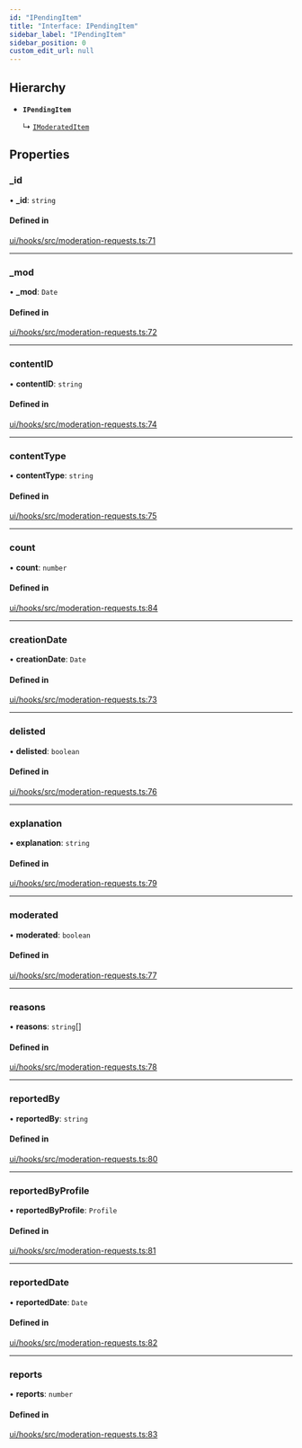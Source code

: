 ```yaml
---
id: "IPendingItem"
title: "Interface: IPendingItem"
sidebar_label: "IPendingItem"
sidebar_position: 0
custom_edit_url: null
---
```


## Hierarchy

- **`IPendingItem`**

  ↳ [`IModeratedItem`](IModeratedItem.md)

## Properties

### \_id

• **\_id**: `string`

#### Defined in

[ui/hooks/src/moderation-requests.ts:71](https://github.com/AKASHAorg/akasha-framework/blob/c052f00c/ui/hooks/src/moderation-requests.ts#L71)

___

### \_mod

• **\_mod**: `Date`

#### Defined in

[ui/hooks/src/moderation-requests.ts:72](https://github.com/AKASHAorg/akasha-framework/blob/c052f00c/ui/hooks/src/moderation-requests.ts#L72)

___

### contentID

• **contentID**: `string`

#### Defined in

[ui/hooks/src/moderation-requests.ts:74](https://github.com/AKASHAorg/akasha-framework/blob/c052f00c/ui/hooks/src/moderation-requests.ts#L74)

___

### contentType

• **contentType**: `string`

#### Defined in

[ui/hooks/src/moderation-requests.ts:75](https://github.com/AKASHAorg/akasha-framework/blob/c052f00c/ui/hooks/src/moderation-requests.ts#L75)

___

### count

• **count**: `number`

#### Defined in

[ui/hooks/src/moderation-requests.ts:84](https://github.com/AKASHAorg/akasha-framework/blob/c052f00c/ui/hooks/src/moderation-requests.ts#L84)

___

### creationDate

• **creationDate**: `Date`

#### Defined in

[ui/hooks/src/moderation-requests.ts:73](https://github.com/AKASHAorg/akasha-framework/blob/c052f00c/ui/hooks/src/moderation-requests.ts#L73)

___

### delisted

• **delisted**: `boolean`

#### Defined in

[ui/hooks/src/moderation-requests.ts:76](https://github.com/AKASHAorg/akasha-framework/blob/c052f00c/ui/hooks/src/moderation-requests.ts#L76)

___

### explanation

• **explanation**: `string`

#### Defined in

[ui/hooks/src/moderation-requests.ts:79](https://github.com/AKASHAorg/akasha-framework/blob/c052f00c/ui/hooks/src/moderation-requests.ts#L79)

___

### moderated

• **moderated**: `boolean`

#### Defined in

[ui/hooks/src/moderation-requests.ts:77](https://github.com/AKASHAorg/akasha-framework/blob/c052f00c/ui/hooks/src/moderation-requests.ts#L77)

___

### reasons

• **reasons**: `string`[]

#### Defined in

[ui/hooks/src/moderation-requests.ts:78](https://github.com/AKASHAorg/akasha-framework/blob/c052f00c/ui/hooks/src/moderation-requests.ts#L78)

___

### reportedBy

• **reportedBy**: `string`

#### Defined in

[ui/hooks/src/moderation-requests.ts:80](https://github.com/AKASHAorg/akasha-framework/blob/c052f00c/ui/hooks/src/moderation-requests.ts#L80)

___

### reportedByProfile

• **reportedByProfile**: `Profile`

#### Defined in

[ui/hooks/src/moderation-requests.ts:81](https://github.com/AKASHAorg/akasha-framework/blob/c052f00c/ui/hooks/src/moderation-requests.ts#L81)

___

### reportedDate

• **reportedDate**: `Date`

#### Defined in

[ui/hooks/src/moderation-requests.ts:82](https://github.com/AKASHAorg/akasha-framework/blob/c052f00c/ui/hooks/src/moderation-requests.ts#L82)

___

### reports

• **reports**: `number`

#### Defined in

[ui/hooks/src/moderation-requests.ts:83](https://github.com/AKASHAorg/akasha-framework/blob/c052f00c/ui/hooks/src/moderation-requests.ts#L83)
